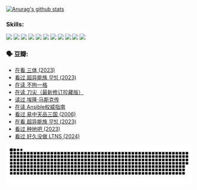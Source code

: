 
[![Anurag's github stats](https://github-readme-stats.vercel.app/api?username=w940853815)](https://github.com/anuraghazra/github-readme-stats)

### Skills:

<code><img height="32" src="https://cdn.jsdelivr.net/npm/simple-icons@v5/icons/python.svg"></code>
<code><img height="32" src="https://cdn.jsdelivr.net/npm/simple-icons@v5/icons/javascript.svg"></code>
<code><img height="32" src="https://cdn.jsdelivr.net/npm/simple-icons@v5/icons/django.svg"></code>
<code><img height="32" src="https://cdn.jsdelivr.net/npm/simple-icons@v5/icons/flask.svg"></code>
<code><img height="32" src="https://cdn.jsdelivr.net/npm/simple-icons@v5/icons/vuetify.svg"></code>
<code><img height="32" src="https://cdn.jsdelivr.net/npm/simple-icons@v5/icons/git.svg"></code>
<code><img height="32" src="https://cdn.jsdelivr.net/npm/simple-icons@v5/icons/docker.svg"></code>
<code><img height="32" src="https://cdn.jsdelivr.net/npm/simple-icons@v5/icons/postgresql.svg"></code>
<code><img height="32" src="https://cdn.jsdelivr.net/npm/simple-icons@v5/icons/elasticsearch.svg"></code>
<code><img height="32" src="https://cdn.jsdelivr.net/npm/simple-icons@v5/icons/macos.svg"></code>
<code><img height="32" src="https://cdn.jsdelivr.net/npm/simple-icons@v5/icons/linux.svg"></code>

### 🗣 豆瓣:

<!-- DOUBAN-ACTIVITIES:START -->
- [在看 三体‎ (2023)](https://www.douban.com/people/136069238/status/4558185093/?_i=11102433)
- [看过 超异能族 무빙‎ (2023)](https://www.douban.com/people/136069238/status/4556824186/?_i=11102433)
- [在读 不拘一格](https://www.douban.com/people/136069238/status/4541712161/?_i=11102433)
- [在读 刀尖（最新修订珍藏版）](https://www.douban.com/people/136069238/status/4541711339/?_i=11102433)
- [读过 埃隆·马斯克传](https://www.douban.com/people/136069238/status/4541710351/?_i=11102433)
- [在读 Ansible权威指南](https://www.douban.com/people/136069238/status/4539151450/?_i=11102433)
- [看过 易中天品三国‎ (2006)](https://www.douban.com/people/136069238/status/4529910812/?_i=11102433)
- [在看 超异能族 무빙‎ (2023)](https://www.douban.com/people/136069238/status/4527291077/?_i=11102433)
- [看过 种地吧‎ (2023)](https://www.douban.com/people/136069238/status/4527289637/?_i=11102433)
- [看过 好久没做 LTNS‎ (2024)](https://www.douban.com/people/136069238/status/4527289515/?_i=11102433)
<!-- DOUBAN-ACTIVITIES:END -->


![Snake animation](https://raw.githubusercontent.com/w940853815/w940853815/output/github-contribution-grid-snake.svg)

<!--
**w940853815/w940853815** is a ✨ _special_ ✨ repository because its `README.md` (this file) appears on your GitHub profile.

Here are some ideas to get you started:

- 🔭 I’m currently working on ...
- 🌱 I’m currently learning ...
- 👯 I’m looking to collaborate on ...
- 🤔 I’m looking for help with ...
- 💬 Ask me about ...
- 📫 How to reach me: ...
- 😄 Pronouns: ...
- ⚡ Fun fact: ...
-->
